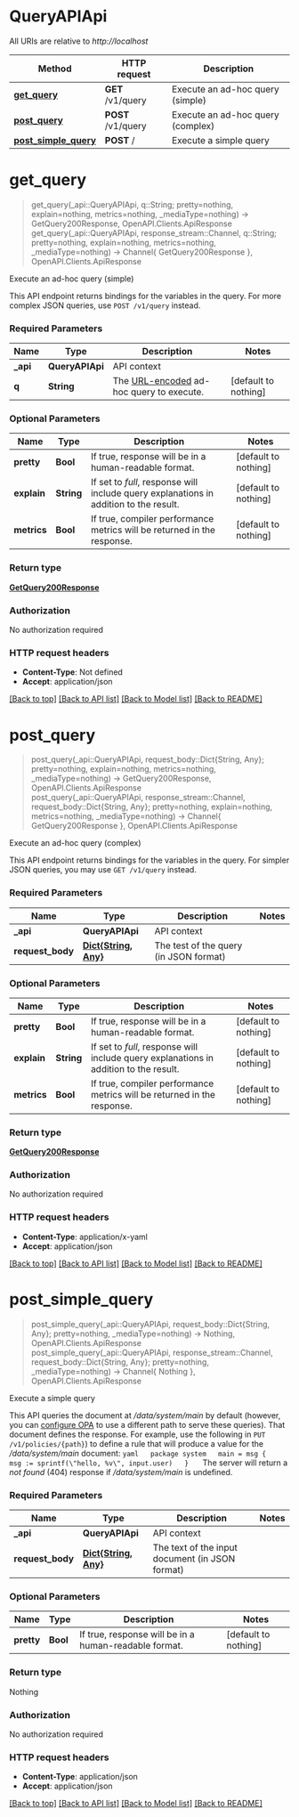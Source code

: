 # QueryAPIApi

All URIs are relative to *http://localhost*

Method | HTTP request | Description
------------- | ------------- | -------------
[**get_query**](QueryAPIApi.md#get_query) | **GET** /v1/query | Execute an ad-hoc query (simple)
[**post_query**](QueryAPIApi.md#post_query) | **POST** /v1/query | Execute an ad-hoc query (complex)
[**post_simple_query**](QueryAPIApi.md#post_simple_query) | **POST** / | Execute a simple query


# **get_query**
> get_query(_api::QueryAPIApi, q::String; pretty=nothing, explain=nothing, metrics=nothing, _mediaType=nothing) -> GetQuery200Response, OpenAPI.Clients.ApiResponse <br/>
> get_query(_api::QueryAPIApi, response_stream::Channel, q::String; pretty=nothing, explain=nothing, metrics=nothing, _mediaType=nothing) -> Channel{ GetQuery200Response }, OpenAPI.Clients.ApiResponse

Execute an ad-hoc query (simple)

This API endpoint returns bindings for the variables in the query.  For more complex JSON queries, use `POST /v1/query` instead.

### Required Parameters

Name | Type | Description  | Notes
------------- | ------------- | ------------- | -------------
 **_api** | **QueryAPIApi** | API context | 
**q** | **String**| The [URL-encoded](https://www.w3schools.com/tags/ref_urlencode.ASP) ad-hoc query to execute. | [default to nothing]

### Optional Parameters

Name | Type | Description  | Notes
------------- | ------------- | ------------- | -------------
 **pretty** | **Bool**| If true, response will be in a human-readable format. | [default to nothing]
 **explain** | **String**| If set to *full*, response will include query explanations in addition to the result. | [default to nothing]
 **metrics** | **Bool**| If true, compiler performance metrics will be returned in the response. | [default to nothing]

### Return type

[**GetQuery200Response**](GetQuery200Response.md)

### Authorization

No authorization required

### HTTP request headers

 - **Content-Type**: Not defined
 - **Accept**: application/json

[[Back to top]](#) [[Back to API list]](../README.md#api-endpoints) [[Back to Model list]](../README.md#models) [[Back to README]](../README.md)

# **post_query**
> post_query(_api::QueryAPIApi, request_body::Dict{String, Any}; pretty=nothing, explain=nothing, metrics=nothing, _mediaType=nothing) -> GetQuery200Response, OpenAPI.Clients.ApiResponse <br/>
> post_query(_api::QueryAPIApi, response_stream::Channel, request_body::Dict{String, Any}; pretty=nothing, explain=nothing, metrics=nothing, _mediaType=nothing) -> Channel{ GetQuery200Response }, OpenAPI.Clients.ApiResponse

Execute an ad-hoc query (complex)

This API endpoint returns bindings for the variables in the query.  For simpler JSON queries, you may use `GET /v1/query` instead.

### Required Parameters

Name | Type | Description  | Notes
------------- | ------------- | ------------- | -------------
 **_api** | **QueryAPIApi** | API context | 
**request_body** | [**Dict{String, Any}**](Any.md)| The test of the query (in JSON format) | 

### Optional Parameters

Name | Type | Description  | Notes
------------- | ------------- | ------------- | -------------
 **pretty** | **Bool**| If true, response will be in a human-readable format. | [default to nothing]
 **explain** | **String**| If set to *full*, response will include query explanations in addition to the result. | [default to nothing]
 **metrics** | **Bool**| If true, compiler performance metrics will be returned in the response. | [default to nothing]

### Return type

[**GetQuery200Response**](GetQuery200Response.md)

### Authorization

No authorization required

### HTTP request headers

 - **Content-Type**: application/x-yaml
 - **Accept**: application/json

[[Back to top]](#) [[Back to API list]](../README.md#api-endpoints) [[Back to Model list]](../README.md#models) [[Back to README]](../README.md)

# **post_simple_query**
> post_simple_query(_api::QueryAPIApi, request_body::Dict{String, Any}; pretty=nothing, _mediaType=nothing) -> Nothing, OpenAPI.Clients.ApiResponse <br/>
> post_simple_query(_api::QueryAPIApi, response_stream::Channel, request_body::Dict{String, Any}; pretty=nothing, _mediaType=nothing) -> Channel{ Nothing }, OpenAPI.Clients.ApiResponse

Execute a simple query

This API queries the document at */data/system/main* by default (however, you can [configure OPA](https://www.openpolicyagent.org/docs/latest/configuration/) to use a different path to serve these queries). That document defines the response. For example, use the following in `PUT /v1/policies/{path}`) to define a rule that will produce a value for the */data/system/main* document:    ```yaml   package system   main = msg {     msg := sprintf(\"hello, %v\", input.user)   }   ```  The server will return a *not found* (404) response if */data/system/main* is undefined.

### Required Parameters

Name | Type | Description  | Notes
------------- | ------------- | ------------- | -------------
 **_api** | **QueryAPIApi** | API context | 
**request_body** | [**Dict{String, Any}**](Any.md)| The text of the input document (in JSON format) | 

### Optional Parameters

Name | Type | Description  | Notes
------------- | ------------- | ------------- | -------------
 **pretty** | **Bool**| If true, response will be in a human-readable format. | [default to nothing]

### Return type

Nothing

### Authorization

No authorization required

### HTTP request headers

 - **Content-Type**: application/json
 - **Accept**: application/json

[[Back to top]](#) [[Back to API list]](../README.md#api-endpoints) [[Back to Model list]](../README.md#models) [[Back to README]](../README.md)

